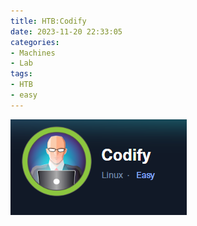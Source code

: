 ```yaml
---
title: HTB:Codify
date: 2023-11-20 22:33:05
categories:
- Machines
- Lab
tags:
- HTB
- easy
---
```


![image-20231120223825190](../images/image-20231120223825190.png)
